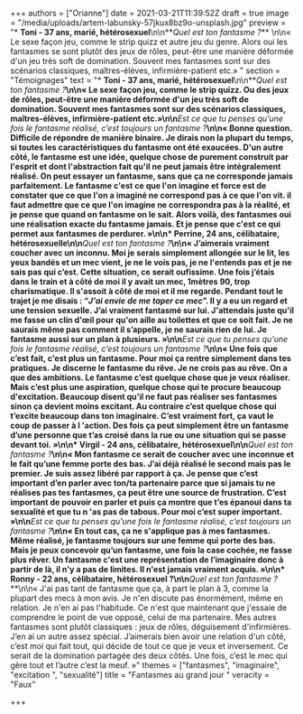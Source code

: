 +++
authors = ["Orianne"]
date = 2021-03-21T11:39:52Z
draft = true
image = "/media/uploads/artem-labunsky-57jkux8bz9o-unsplash.jpg"
preview = "* **Toni - 37 ans, marié, hétérosexuel**\n\n**_Quel est ton fantasme ?_** \n\n« Le sexe façon jeu, comme le strip quizz et autre jeu du genre. Alors oui les fantasmes se sont plutôt des jeux de rôles, peut-être une manière déformée d'un jeu très soft de domination. Souvent mes fantasmes sont sur des scénarios classiques, maîtres-élèves, infirmière-patient etc.» "
section = "Témoignages"
text = "* **Toni - 37 ans, marié, hétérosexuel**\n\n**_Quel est ton fantasme ?_**\n\n« Le sexe façon jeu, comme le strip quizz. Ou des jeux de rôles, peut-être une manière déformée d'un jeu très soft de domination. Souvent mes fantasmes sont sur des scénarios classiques, maîtres-élèves, infirmière-patient etc.»\n\n**_Est ce que tu penses qu’une fois le fantasme réalisé, c’est toujours un fantasme ?_**\n\n« Bonne question. Difficile de répondre de manière binaire. Je dirais non la plupart du temps, si toutes les caractéristiques du fantasme ont été exaucées. D'un autre côté, le fantasme est une idée, quelque chose de purement construit par l'esprit et dont l'abstraction fait qu'il ne peut jamais être intégralement réalisé. On peut essayer un fantasme, sans que ça ne corresponde jamais parfaitement. Le fantasme c'est ce que l'on imagine et force est de constater que ce que l'on a imaginé ne correspond pas à ce que l'on vit. il faut admettre que ce que l'on imagine ne correspondra pas à la réalité, et je pense que quand on fantasme on le sait. Alors voilà, des fantasmes oui une réalisation exacte du fantasme jamais. Et je pense que c'est ce qui permet aux fantasmes de perdurer. »\n\n* **Perrine, 24 ans, célibataire, hétérosexuelle**\n\n**_Quel est ton fantasme ?_**\n\n« J’aimerais vraiment coucher avec un inconnu. Moi je serais simplement allongée sur le lit, les yeux bandés et un mec vient, je ne le vois pas, je ne l'entends pas et je ne sais pas qui c’est. Cette situation, ce serait oufissime. Une fois j’étais dans le train et à côté de moi il y avait un mec, 1mètres 90, trop charismatique. Il s'assoit à côté de moi et il me regarde. Pendant tout le trajet je me disais : “_J'ai envie de me taper ce mec_”.  Il y a eu un regard et une tension sexuelle. J’ai vraiment fantasmé sur lui. J'attendais juste qu'il me fasse un clin d'œil pour qu'on aille au toilettes et que ce soit fait. Je ne saurais même pas comment il s’appelle, je ne saurais rien de lui. Je fantasme aussi sur un plan à plusieurs. »\n\n**_Est ce que tu penses qu’une fois le fantasme réalisé, c’est toujours un fantasme ?_**\n\n« Une fois que c’est fait, c'est plus un fantasme. Pour moi ça rentre simplement dans tes pratiques. Je discerne le fantasme du rêve. Je ne crois pas au rêve. On a que des ambitions. Le fantasme c’est quelque chose que je veux réaliser. Mais c’est plus une aspiration, quelque chose qui te procure beaucoup d'excitation. Beaucoup disent qu’il ne faut pas réaliser ses fantasmes sinon ça devient moins excitant. Au contraire c’est quelque chose qui t’excite beaucoup dans ton imaginaire. C’est vraiment fort, ça vaut le coup de passer à l 'action. Des fois ça peut simplement être un fantasme d’une personne que t’as croisé dans la rue ou une situation qui se passe devant toi. »\n\n* **Virgil - 24 ans, célibataire, hétérosexuel**\n\n**_Quel est ton fantasme ?_**\n\n« Mon fantasme ce serait de coucher avec une inconnue et le fait qu’une femme porte des bas. J’ai déjà réalisé le second mais pas le premier. Je suis assez libéré par rapport à ça. Je pense que c’est important d’en parler avec ton/ta partenaire parce que si jamais tu ne réalises pas tes fantasmes, ça peut être une source de frustration. C’est important de pouvoir en parler et puis ça montre que t’es épanoui dans ta sexualité et que tu n 'as pas de tabous. Pour moi c’est super important. »\n\n**_Est ce que tu penses qu’une fois le fantasme réalisé, c’est toujours un fantasme ?_**\n\n« En tout cas, ça ne s'applique pas à mes fantasmes. Même réalisé, je fantasme toujours sur une femme qui porte des bas. Mais je peux concevoir qu’un fantasme, une fois la case cochée, ne fasse plus rêver. Un fantasme c'est une représentation de l’imaginaire donc à partir de là, il n'y a pas de limites. Il n'est jamais vraiment acquis. »\n\n* **Ronny - 22 ans, célibataire, hétérosexuel ?**\n\n**_Quel est ton fantasme ?_**\n\n« J'ai pas tant de fantasme que ça, à part le plan à 3, comme la plupart des mecs à mon avis. Je n'en discute pas énormément, même en relation. Je n'en ai pas l'habitude. Ce n'est que maintenant que j'essaie de comprendre le point de vue opposé, celui de ma partenaire. Mes autres fantasmes sont plutôt classiques : jeux de rôles, déguisement d'infirmières. J’en ai un autre assez spécial. J’aimerais bien avoir une relation d'un côté, c’est moi qui fait tout, qui décide de tout ce que je veux et inversement. Ce serait de la domination partagée des deux côtés. Une fois, c’est le mec qui gère tout et l’autre c’est la meuf. »"
themes = ["fantasmes", "imaginaire", "excitation ", "sexualité"]
title = "Fantasmes au grand jour "
veracity = "Faux"

+++
